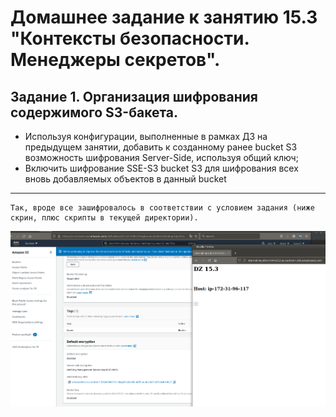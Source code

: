 # Домашнее задание к занятию 15.3 "Контексты безопасности. Менеджеры секретов".


## Задание 1. Организация шифрования содержимого S3-бакета.

- Используя конфигурации, выполненные в рамках ДЗ на предыдущем занятии, добавить к созданному ранее bucket S3 возможность шифрования Server-Side, используя общий ключ;
- Включить шифрование SSE-S3 bucket S3 для шифрования всех вновь добавляемых объектов в данный bucket

---

```text
Так, вроде все зашифровалось в соответствии с условием задания (ниже скрин, плюс скрипты в текущей директории).  

```
  
![15.3.png](https://github.com/alsxs/devops_dz/blob/main/clokub/15.3/pics/15.3_enc_ok.png)  


